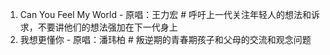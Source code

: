 1. Can You Feel My World - 原唱：王力宏 # 呼吁上一代关注年轻人的想法和诉求，不要讲他们的想法强加在下一代身上
2. 我想更懂你 - 原唱：潘玮柏 # 叛逆期的青春期孩子和父母的交流和观念问题
